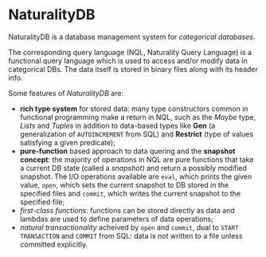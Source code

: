 # NaturalityDB
NaturalityDB is a database management system for *categorical databases*.

The corresponding query language (NQL, Naturality Query Language) is a functional query language which
is used to access and/or modify data in categorical DBs. The data itself is stored in binary files along with its header info.

Some features of *NaturalityDB* are:

- **rich type system** for stored data: many type constructors common in functional programming make a return
in NQL, such as the *Maybe* type, *Lists* and *Tuples* in addition to data-based types like **Gen** (a generalization of `AUTOINCREMENT`
from SQL) and **Restrict** (type of values satisfying a given predicate);
- **pure-function** based approach to data quering and the **snapshot concept**: the majority of operations in NQL are
pure functions that take a current DB state (called a *snapshot*) and return a possibly modified snapshot. The I/O operations
available are `eval`, which prints the given value, `open`, which sets the current snapshot to DB stored in the specified files and
`commit`, which writes the current snapshot to the specified file;
- *first-class functions*: functions can be stored directly as data and lambdas are used to define parameters of data operations;
- *natural transactionality* acheived by `open` and `commit`, dual to `START TRANSACTION` and `COMMIT` from SQL: data is not written
to a file unless committed explicitly.